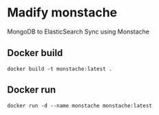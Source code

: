 # Madify monstache
 MongoDB to ElasticSearch Sync using Monstache

## Docker build

```
docker build -t monstache:latest .
```

## Docker run

```
docker run -d --name monstache monstache:latest
```
